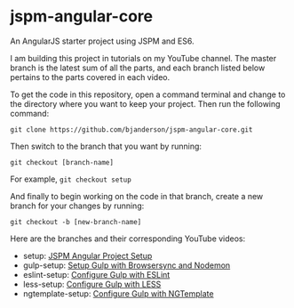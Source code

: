 # jspm-angular-core
An AngularJS starter project using JSPM and ES6.

I am building this project in tutorials on my YouTube channel. The master branch is the latest sum of all the parts, and each branch listed below pertains to the parts covered in each video.

To get the code in this repository, open a command terminal and change to the directory where you want to keep your project. Then run the following command:

    git clone https://github.com/bjanderson/jspm-angular-core.git

Then switch to the branch that you want by running:

    git checkout [branch-name]

For example, `git checkout setup`

And finally to begin working on the code in that branch, create a new branch for your changes by running:

    git checkout -b [new-branch-name]

Here are the branches and their corresponding YouTube videos:
* setup: [JSPM Angular Project Setup](https://www.youtube.com/watch?v=c7omV80IPwg)
* gulp-setup: [Setup Gulp with Browsersync and Nodemon](https://www.youtube.com/watch?v=_BNo2VCr2k8)
* eslint-setup: [Configure Gulp with ESLint](https://www.youtube.com/watch?v=_QzVB382JwQ)
* less-setup: [Configure Gulp with LESS](https://www.youtube.com/watch?v=bTj7jNt35kk)
* ngtemplate-setup: [Configure Gulp with NGTemplate](https://www.youtube.com/watch?v=gh8AkXcmfO8)
